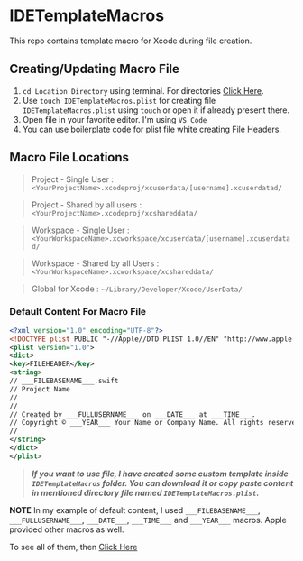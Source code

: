 # IDETemplateMacros
This repo contains template macro for Xcode during file creation.

## Creating/Updating Macro File

1. `cd Location Directory` using terminal. For directories [Click Here](https://github.com/rehannali/ide-template-macros/edit/main/README.md#macro-file-locations).
2. Use `touch IDETemplateMacros.plist` for creating file `IDETemplateMacros.plist` using `touch` or open it if already present there.
3. Open file in your favorite editor. I'm using `VS Code`
4. You can use boilerplate code for plist file white creating File Headers.

## Macro File Locations

> Project - Single User :
`<YourProjectName>.xcodeproj/xcuserdata/[username].xcuserdatad/`

> Project - Shared by all users :
`<YourProjectName>.xcodeproj/xcshareddata/`

> Workspace - Single User :
`<YourWorkspaceName>.xcworkspace/xcuserdata/[username].xcuserdatad/`

> Workspace - Shared by all Users :
`<YourWorkspaceName>.xcworkspace/xcshareddata/`

> Global for Xcode :
`~/Library/Developer/Xcode/UserData/`

### Default Content For Macro File
```xml
<?xml version="1.0" encoding="UTF-8"?>
<!DOCTYPE plist PUBLIC "-//Apple//DTD PLIST 1.0//EN" "http://www.apple.com/DTDs/PropertyList-1.0.dtd">
<plist version="1.0">
<dict>
<key>FILEHEADER</key>
<string>
// ___FILEBASENAME___.swift
// Project Name
// 
// 
// Created by ___FULLUSERNAME___ on ___DATE___ at ___TIME___.
// Copyright © ___YEAR___ Your Name or Company Name. All rights reserved.
// 
</string>
</dict>
</plist>
```

> ***If you want to use file, I have created some custom template inside `IDETemplateMacros` folder.
You can download it or copy paste content in mentioned directory file named `IDETemplateMacros.plist`.***

**NOTE**
In my example of default content, I used `___FILEBASENAME___`, `___FULLUSERNAME___`, `___DATE___`, `___TIME___` and `___YEAR___` macros. 
Apple provided other macros as well.

To see all of them, then [Click Here](https://help.apple.com/xcode/mac/current/#/dev7fe737ce0)

